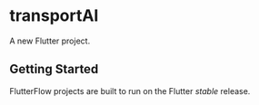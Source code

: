 # transportAI

A new Flutter project.

## Getting Started

FlutterFlow projects are built to run on the Flutter _stable_ release.
